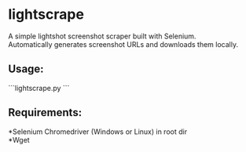 # lightscrape
A simple lightshot screenshot scraper built with Selenium. <br />
Automatically generates screenshot URLs and downloads them locally. <br />

<h2>Usage:</h2>
```lightscrape.py <number of screenshots e.g 5>```<br />

<h2>Requirements: </h2>
*Selenium Chromedriver (Windows or Linux) in root dir <br />
*Wget <br />
